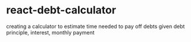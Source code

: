 # react-debt-calculator
creating a calculator to estimate time needed to pay off debts given debt principle, interest, monthly payment
